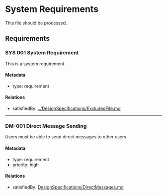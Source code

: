 # System Requirements

This file should be processed.

## Requirements

### SYS 001 System Requirement

This is a system requirement.

#### Metadata
  * type: requirement

#### Relations
  * satisfiedBy: [../DesignSpecifications/ExcludedFile.md](../DesignSpecifications/ExcludedFile.md)
  
---
  
### DM-001 Direct Message Sending

Users must be able to send direct messages to other users.

#### Metadata
* type: requirement
* priority: high

#### Relations
* satisfiedBy: [DesignSpecifications/DirectMessages.md](DesignSpecifications/DirectMessages.md)  
